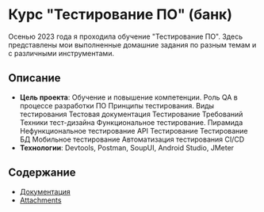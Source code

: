 # Курс "Тестирование ПО" (банк)

Осенью 2023 года я проходила обучение "Тестирование ПО". Здесь представлены мои выполненные домашние задания по разным темам и с различными инструментами. 

## Описание

- **Цель проекта**: Обучение и повышение компетенции.
Роль QA в процессе разработки ПО
Принципы тестирования. Виды тестирования
Тестовая документация
Тестирование Требований
Техники тест-дизайна
Функциональное тестирование. Пирамида
Нефункциональное тестирование
API Тестирование
Тестирование БД
Мобильное тестирование
Автоматизация тестирования 
CI/CD
- **Технологии**: Devtools, Postman, SoupUI, Android Studio, JMeter

## Содержание

- [Документация](Documents/)
- [Attachments](Screenshots/)
